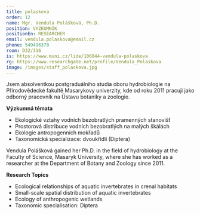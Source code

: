 ```yaml
---
title: polaskova
order: 12
name: Mgr. Vendula Polášková, Ph.D.
position: VÝZKUMNÍK
positionEn: RESEARCHER
email: vendula.polaskova@email.cz
phone: 549496370
room: D32/316
is: https://www.muni.cz/lide/106044-vendula-polaskova
rg: https://www.researchgate.net/profile/Vendula_Polaskova
image: /images/staff_polaskova.jpg
---
```

<div class="cz">

Jsem absolventkou postgraduálního studia oboru hydrobiologie na Přírodovědecké fakultě
 Masarykovy univerzity, kde od roku 2011 pracuji jako odborný pracovník na Ústavu botaniky a
 zoologie.

**Výzkumná témata**

* Ekologické vztahy vodních bezobratlých pramenných stanovišť
* Prostorová distribuce vodních bezobratlých na malých škálách
* Ekologie antropogenních mokřadů
* Taxonomická specializace: dvoukřídlí (Diptera)

</div>

<div class="en">

Vendula Polášková gained her Ph.D. in the field of hydrobiology at the Faculty of Science, Masaryk University, where she has worked as a researcher at the Department of Botany and Zoology since 2011.

**Research Topics**

* Ecological relationships of aquatic invertebrates in crenal habitats
* Small-scale spatial distribution of aquatic invertebrates
* Ecology of anthropogenic wetlands
* Taxonomic specialisation: Diptera

</div>